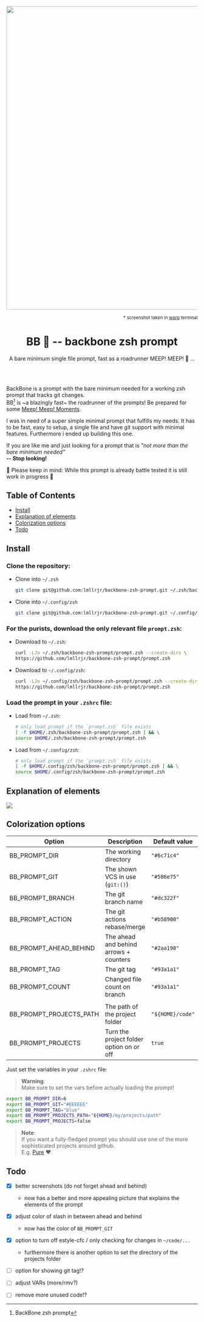 <p align="center"><img src="https://i.imgur.com/2faISPH.png" width="800"></p>
<p align="right"><sub>* screenshot taken in <a href="https://github.com/warpdotdev/Warp">warp</a> terminal</sub></p> 
<h1 align="center">BB 🦴 -- backbone zsh prompt</h1>
<p align="center">A bare minimum single file prompt, fast as a roadrunner MEEP! MEEP! 💨 ...</p>

<br><br>

BackBone is a prompt with the bare minimum needed for a working zsh prompt that tracks git changes.  
BB[^1] is ~a blazingly fast~ the roadrunner of the prompts! Be prepared for some [Meep! Meep! Moments](https://youtu.be/Hd2JgADY9d8).

I was in need of a super simple minimal prompt that fulfills my needs. It has to be fast, easy to setup, a single file and have git support with minimal features. Furthermore i ended up building this one.

If you are like me and just looking for a prompt that is _"not more than the bare minimum needed"_  
**-- Stop looking!**

🚧 Please keep in mind: While this prompt is already battle tested it is still work in progress 🚧

## Table of Contents
* [Install](#install)
* [Explanation of elements](#explanation-of-elements)
* [Colorization options](#colorization-options)
* [Todo](#todo)

## Install
### Clone the repository:
* Clone into `~/.zsh`
  ```zsh
  git clone git@github.com:lmllrjr/backbone-zsh-prompt.git ~/.zsh/backbone-zsh-prompt
  ```
* Clone into `~/.config/zsh`
  ```zsh
  git clone git@github.com:lmllrjr/backbone-zsh-prompt.git ~/.config/zsh/backbone-zsh-prompt
  ```

### For the purists, download the only relevant file `prompt.zsh`:
* Download to `~/.zsh`:
  ```zsh
  curl -LJo ~/.zsh/backbone-zsh-prompt/prompt.zsh --create-dirs \
  https://github.com/lmllrjr/backbone-zsh-prompt/prompt.zsh
  ```
* Download to `~/.config/zsh`:
  ```zsh
  curl -LJo ~/.config/zsh/backbone-zsh-prompt/prompt.zsh --create-dirs \
  https://github.com/lmllrjr/backbone-zsh-prompt/prompt.zsh
  ```

### Load the prompt in your `.zshrc` file:
* Load from `~/.zsh`:
  ```zsh
  # only load prompt if the `prompt.zsh` file exists
  [ -f $HOME/.zsh/backbone-zsh-prompt/prompt.zsh ] && \
  source $HOME/.zsh/backbone-zsh-prompt/prompt.zsh
  ```
* Load from `~/.config/zsh`:
  ```zsh
  # only load prompt if the `prompt.zsh` file exists
  [ -f $HOME/.config/zsh/backbone-zsh-prompt/prompt.zsh ] && \
  source $HOME/.config/zsh/backbone-zsh-prompt/prompt.zsh
  ```

## Explanation of elements
![](https://i.imgur.com/rR2qmX3.png)

## Colorization options
| Option                  | Description                              | Default value    |
|-------------------------|------------------------------------------|------------------|
| BB_PROMPT_DIR           | The working directory                    | `"#6c71c4"`      |
| BB_PROMPT_GIT           | The shown VCS in use (`git:()`)          | `"#586e75"`      |
| BB_PROMPT_BRANCH        | The git branch name                      | `"#dc322f"`      |
| BB_PROMPT_ACTION        | The git actions rebase/merge             | `"#b58900"`      |
| BB_PROMPT_AHEAD_BEHIND  | The ahead and behind arrows + counters   | `"#2aa198"`      |
| BB_PROMPT_TAG           | The git tag                              | `"#93a1a1"`      |
| BB_PROMPT_COUNT         | Changed file count on branch             | `"#93a1a1"`      |
|                         |                                          |                  |
| BB_PROMPT_PROJECTS_PATH | The path of the project folder           | `"${HOME}/code"` |
| BB_PROMPT_PROJECTS      | Turn the project folder option on or off | `true`           |

Just set the variables in your `.zshrc` file:
>**Warning**:  
>Make sure to set the vars before actually loading the prompt!

```zsh
export BB_PROMPT_DIR=6
export BB_PROMPT_GIT="#EEEEEE"
export BB_PROMPT_TAG="blue"
export BB_PROMPT_PROJECTS_PATH="${HOME}/my/projects/path"
export BB_PROMPT_PROJECTS=false
```

>**Note**:  
>If you want a fully-fledged prompt you should use one of the more sophisticated projects around github.  
>E.g. [Pure](https://github.com/sindresorhus/pure) ❤️.

## Todo
- [x] better screenshots (do not forget ahead and behind)
  - now has a better and more appealing picture that explains the elements of the prompt
- [x] adjust color of slash in between ahead and behind
  - now has the color of `BB_PROMPT_GIT`
- [x] option to turn off estyle-cfc / only checking for changes in `~/code/...`
  - furthermore there is another option to set the directory of the projects folder
- [ ] option for showing git tag!?
- [ ] adjust VARs (more/rmv?)
- [ ] remove more unused code!?


[^1]: BackBone zsh prompt
